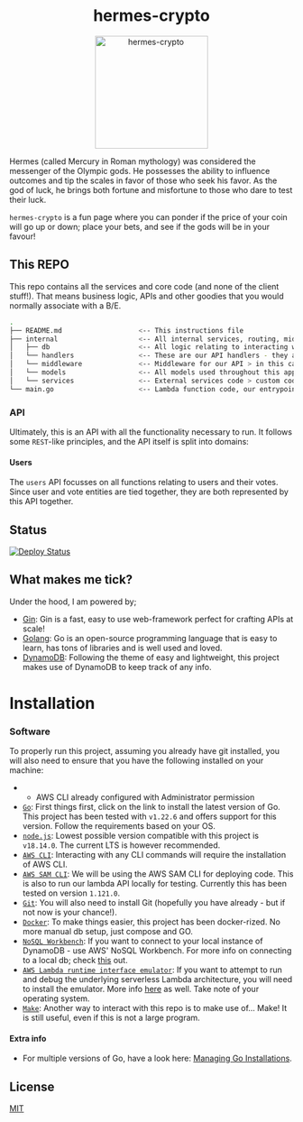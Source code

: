 <h1 align="center"> hermes-crypto</h1>
<p align="center"><img alt="hermes-crypto" src="./src/assets/svg/hermes-crypto-logo.svg" width="200"></p>

Hermes (called Mercury in Roman mythology) was considered the messenger of the Olympic gods. He possesses the ability to influence outcomes and tip the scales in favor of those who seek his favor. As the god of luck, he brings both fortune and misfortune to those who dare to test their luck.

`hermes-crypto` is a fun page where you can ponder if the price of your coin will go up or down; place your bets, and see if the gods will be in your favour!

## This REPO
This repo contains all the services and core code (and none of the client stuff!). That means business logic, APIs and other goodies that you would normally associate with a B/E.

```bash
.
├── README.md                   <-- This instructions file
├── internal                    <-- All internal services, routing, middleware, dbs etc
│   ├── db                      <-- All logic relating to interacting with the underlying database
│   └── handlers                <-- These are our API handlers - they are the glue that keeps things together
│   └── middleware              <-- Middleware for our API > in this case error handling
│   └── models                  <-- All models used throughout this app
│   └── services                <-- External services code > custom code to interact with external APIs
└── main.go                     <-- Lambda function code, our entrypoint
```

### API
Ultimately, this is an API with all the functionality necessary to run. It follows some `REST`-like principles, and the API itself is split into domains:

#### Users
The `users` API focusses on all functions relating to users and their votes. Since user and vote entities are tied together, they are both represented by this API together.

## Status

[![Deploy Status](https://github.com/svbygoibear/hermes-crypto-core/actions/workflows/deploy-to-lambda.yaml/badge.svg?branch=main)]()


## What makes me tick?

Under the hood, I am powered by;

-   [Gin](https://gin-gonic.com/): Gin is a fast, easy to use web-framework perfect for crafting APIs at scale!
-   [Golang](https://go.dev/): Go is an open-source programming language that is easy to learn, has tons of libraries and is well used and loved.
-   [DynamoDB](https://aws.amazon.com/pm/dynamodb/?gclid=Cj0KCQjwwuG1BhCnARIsAFWBUC2rKB9_2LwJA7ornNVDCMoK519wOKVKusZJtwk-hEHraZBI_hYHYHMaAs-NEALw_wcB&trk=bf64c969-685f-4fc4-b36b-4bcbda56cee7&sc_channel=ps&ef_id=Cj0KCQjwwuG1BhCnARIsAFWBUC2rKB9_2LwJA7ornNVDCMoK519wOKVKusZJtwk-hEHraZBI_hYHYHMaAs-NEALw_wcB:G:s&s_kwcid=AL!4422!3!536324221335!e!!g!!dynamodb!12195830303!119606857560): Following the theme of easy and lightweight, this project makes use of  DynamoDB to keep track of any info.

# Installation

### Software

To properly run this project, assuming you already have git installed, you will also need to ensure that you have the following installed on your machine:

-  * AWS CLI already configured with Administrator permission
-   [`Go`](https://go.dev/doc/install): First things first, click on the link to install the latest version of Go. This project has been tested with `v1.22.6` and offers support for this version. Follow the requirements based on your OS.
-   [`node.js`](https://nodejs.org/en): Lowest possible version compatible with this project is `v18.14.0`. The current LTS is however recommended.
-   [`AWS CLI`](https://docs.aws.amazon.com/cli/latest/userguide/getting-started-install.html): Interacting with any CLI commands will require the installation of AWS CLI.
-   [`AWS SAM CLI`](https://docs.aws.amazon.com/serverless-application-model/latest/developerguide/install-sam-cli.html): We will be using the AWS SAM CLI for deploying code. This is also to run our lambda API locally for testing. Currently this has been tested on version `1.121.0`.
-   [`Git`](https://git-scm.com/book/en/v2/Getting-Started-Installing-Git): You will also need to install Git (hopefully you have already - but if not now is your chance!).
-   [`Docker`](https://www.docker.com/): To make things easier, this project has been docker-rized. No more manual db setup, just compose and GO. 
-   [`NoSQL Workbench`](https://docs.aws.amazon.com/amazondynamodb/latest/developerguide/workbench.html): If you want to connect to your local instance of DynamoDB - use AWS' NoSQL Workbench. For more info on connecting to a local db; check [this](https://medium.com/@bthiban/running-dynamodb-locally-using-docker-68c8bbed29fa) out.
-   [`AWS Lambda runtime interface emulator`](https://docs.aws.amazon.com/lambda/latest/dg/go-image.html#go-image-provided): If you want to attempt to run and debug the underlying serverless Lambda architecture, you will need to install the emulator. More info [here](https://github.com/aws/aws-lambda-runtime-interface-emulator?tab=readme-ov-file#installing) as well. Take note of your operating system.
-   [`Make`](https://makefiletutorial.com/): Another way to interact with this repo is to make use of... Make! It is still useful, even if this is not a large program.


#### Extra info
- For multiple versions of Go, have a look here: [Managing Go Installations](https://go.dev/doc/manage-install).


## License

[MIT](https://choosealicense.com/licenses/mit/)

